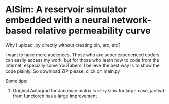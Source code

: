 # AISim: A reservoir simulator embedded with a neural network-based relative permeability curve

Why I upload .py directly without creating bin, src, etc?

I want to have more audiences. Those who are super experienced coders can easily access my work, but for those who learn how to code from the Internet, especially some YouTubers. I believe the best way is to show the code plainly.
So download ZIP please, click on main.py
























Some tips:

1. Original Autograd for Jacobian matrix is very slow for large case, jacfwd from functorch has a large improvement

